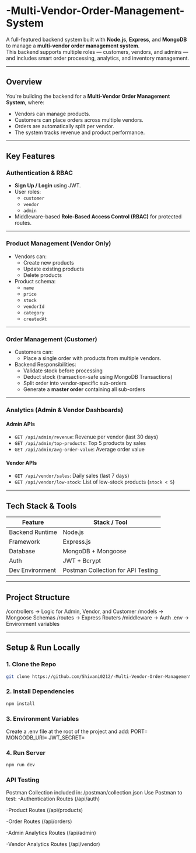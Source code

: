 # -Multi-Vendor-Order-Management-System

A full-featured backend system built with **Node.js**, **Express**, and **MongoDB** to manage a **multi-vendor order management system**.  
This backend supports multiple roles — customers, vendors, and admins — and includes smart order processing, analytics, and inventory management.

---

## Overview

You're building the backend for a **Multi-Vendor Order Management System**, where:

- Vendors can manage products.
- Customers can place orders across multiple vendors.
- Orders are automatically split per vendor.
- The system tracks revenue and product performance.

---

## Key Features

### Authentication & RBAC

- **Sign Up / Login** using JWT.
- User roles:
  - `customer`
  - `vendor`
  - `admin`
- Middleware-based **Role-Based Access Control (RBAC)** for protected routes.

---

### Product Management (Vendor Only)

- Vendors can:
  - Create new products
  - Update existing products
  - Delete products
- Product schema:
  - `name`
  - `price`
  - `stock`
  - `vendorId`
  - `category`
  - `createdAt`

---

### Order Management (Customer)

- Customers can:
  - Place a single order with products from multiple vendors.
- Backend Responsibilities:
  - Validate stock before processing
  - Deduct stock (transaction-safe using MongoDB Transactions)
  - Split order into vendor-specific sub-orders
  - Generate a **master order** containing all sub-orders

---

### Analytics (Admin & Vendor Dashboards)

#### **Admin APIs**
- `GET /api/admin/revenue`: Revenue per vendor (last 30 days)
- `GET /api/admin/top-products`: Top 5 products by sales
- `GET /api/admin/avg-order-value`: Average order value

#### **Vendor APIs**
- `GET /api/vendor/sales`: Daily sales (last 7 days)
- `GET /api/vendor/low-stock`: List of low-stock products (`stock < 5`)

---

## Tech Stack & Tools

| Feature            | Stack / Tool        |
|--------------------|---------------------|
| Backend Runtime    | Node.js             |
| Framework          | Express.js          |
| Database           | MongoDB + Mongoose  |
| Auth               | JWT + Bcrypt        |
| Dev Environment    | Postman Collection for API Testing |

---

## Project Structure

/controllers → Logic for Admin, Vendor, and Customer
/models → Mongoose Schemas
/routes → Express Routers
/middleware → Auth
.env → Environment variables

---

## Setup & Run Locally

### 1. Clone the Repo

```bash
git clone https://github.com/Shivani0212/-Multi-Vendor-Order-Management-System.git
```

### 2. Install Dependencies
```bash 
npm install

```
### 3. Environment Variables
Create a .env file at the root of the project and add:
PORT=
MONGODB_URI=
JWT_SECRET=


### 4. Run Server
```bash
npm run dev
```

### API Testing
Postman Collection included in:
/postman/collection.json
Use Postman to test:
-Authentication Routes (/api/auth)

-Product Routes (/api/products)

-Order Routes (/api/orders)

-Admin Analytics Routes (/api/admin)

-Vendor Analytics Routes (/api/vendor)
